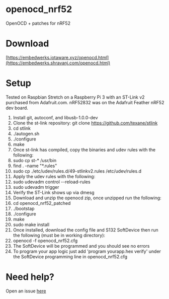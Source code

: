# openocd_nrf52
OpenOCD + patches for nRF52

# Download
[https://embedwerks.iotaware.xyz/openocd.html](https://embedwerks.shravanj.com/openocd.html)

# Setup
Tested on Raspbian Stretch on a Raspberry Pi 3 with an ST-Link v2 purchased from Adafruit.com. nRF52832 was on the Adafruit Feather nRF52 dev board.

1.  Install git, autoconf, and libusb-1.0.0-dev
2.  Clone the st-link repository: git clone https://github.com/texane/stlink
3.  cd stlink
4.  ./autogen.sh
5.  ./configure
6.  make
7.  Once st-link has compiled, copy the binaries and udev rules with the following:
8.  sudo cp st-* /usr/bin
9.  find . -name "*.rules"
10.  sudo cp ./etc/udev/rules.d/49-stlinkv2.rules /etc/udev/rules.d
11.  Apply the udev rules with the following:
12.  sudo udevadm control --reload-rules
13.  sudo udevadm trigger
14.  Verify the ST-Link shows up via dmesg
15.  Download and unzip the openocd zip, once unzipped run the following:
16.  cd openocd_nrf52_patched
17.  ./bootstap
18.  ./configure
19.  make
20.  sudo make install
21.  Once installed, download the config file and S132 SoftDevice then run the following (must be in working directory):
22.  openocd -f openocd_nrf52.cfg
23.  The SoftDevice will be programmed and you should see no errors
24.  To program your app logic just add 'program yourapp.hex verify' under the SoftDevice programming line in openocd_nrf52.cfg

# Need help?
Open an issue [here](https://github.com/embedwerks/openocd_nrf52/issues)
